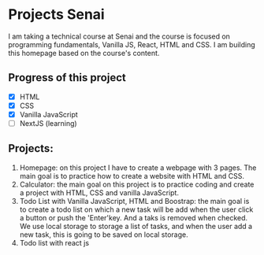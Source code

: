 # Projects Senai
I am taking a technical course at Senai and the course is focused on programming fundamentals, Vanilla JS, React, HTML and CSS.
I am building this homepage based on the course's content. 
## Progress of this project
- [X] HTML
- [X] CSS
- [X] Vanilla JavaScript
- [ ] NextJS (learning)

## Projects:
1. Homepage: on this project I have to create a webpage with 3 pages. The main goal is to practice how to create a website with HTML and CSS.
2. Calculator: the main goal on this project is to practice coding and create a project with HTML, CSS and vanilla JavaScript.
3. Todo List with Vanilla JavaScript, HTML and Boostrap: the main goal is to create a todo list on which a new task will be add when the user click a button or push the 'Enter'key. And a taks is removed when checked. We use local storage to storage a list of tasks, and when the user add a new task, this is going to be saved on local storage.
4. Todo list with react js
